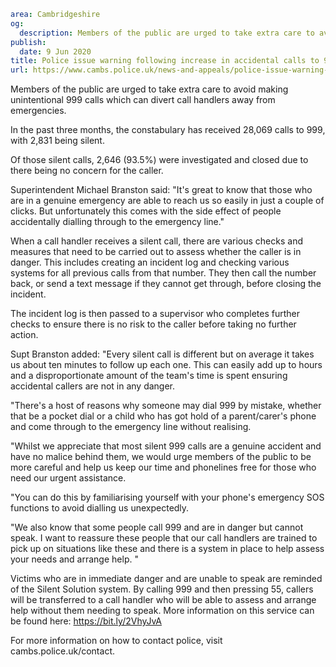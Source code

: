 ```yaml
area: Cambridgeshire
og:
  description: Members of the public are urged to take extra care to avoid making unintentional 999 calls which can divert call handlers away from emergencies.
publish:
  date: 9 Jun 2020
title: Police issue warning following increase in accidental calls to 999
url: https://www.cambs.police.uk/news-and-appeals/police-issue-warning-following-increase-in-accidental-calls-to-999
```

Members of the public are urged to take extra care to avoid making unintentional 999 calls which can divert call handlers away from emergencies.

In the past three months, the constabulary has received 28,069 calls to 999, with 2,831 being silent.

Of those silent calls, 2,646 (93.5%) were investigated and closed due to there being no concern for the caller.

Superintendent Michael Branston said: "It's great to know that those who are in a genuine emergency are able to reach us so easily in just a couple of clicks. But unfortunately this comes with the side effect of people accidentally dialling through to the emergency line."

When a call handler receives a silent call, there are various checks and measures that need to be carried out to assess whether the caller is in danger. This includes creating an incident log and checking various systems for all previous calls from that number. They then call the number back, or send a text message if they cannot get through, before closing the incident.

The incident log is then passed to a supervisor who completes further checks to ensure there is no risk to the caller before taking no further action.

Supt Branston added: "Every silent call is different but on average it takes us about ten minutes to follow up each one. This can easily add up to hours and a disproportionate amount of the team's time is spent ensuring accidental callers are not in any danger.

"There's a host of reasons why someone may dial 999 by mistake, whether that be a pocket dial or a child who has got hold of a parent/carer's phone and come through to the emergency line without realising.

"Whilst we appreciate that most silent 999 calls are a genuine accident and have no malice behind them, we would urge members of the public to be more careful and help us keep our time and phonelines free for those who need our urgent assistance.

"You can do this by familiarising yourself with your phone's emergency SOS functions to avoid dialling us unexpectedly.

"We also know that some people call 999 and are in danger but cannot speak. I want to reassure these people that our call handlers are trained to pick up on situations like these and there is a system in place to help assess your needs and arrange help. "

Victims who are in immediate danger and are unable to speak are reminded of the Silent Solution system. By calling 999 and then pressing 55, callers will be transferred to a call handler who will be able to assess and arrange help without them needing to speak. More information on this service can be found here: https://bit.ly/2VhyJvA

For more information on how to contact police, visit cambs.police.uk/contact.
